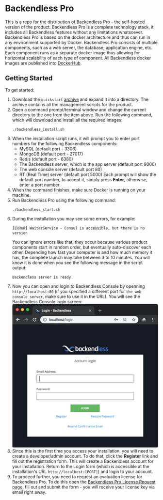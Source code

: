 # Backendless Pro
This is a repo for the distribution of Backendless Pro - the self-hosted version of the product. Backendless Pro is a complete technology stack, it includes all Backendless features without any limitations whatsoever. Backendless Pro is based on the docker architecture and thus can run in any environment supported by Docker. Backendless Pro consists of multiple components, such as a web server, the database, application engine, etc. Each component runs as a separate docker image thus allowing for horizontal scalability of each type of component. All Backendless docker images are published into [DockerHub](https://hub.docker.com/u/backendless/).

## Getting Started
To get started:
1. Download the `quickstart` [archive](TBD) and expand it into a directory. The archive contains all the management scripts for the product. 
1. Open a command prompt/terminal window and change the current directory to the one from the item above. Run the following command, which will download and install all the required images:
    ```
    ./backendless_install.sh
    ```
1. When the installation script runs, it will prompt you to enter port numbers for the following Backendless components:
    * MySQL (default port - 3306)
    * MongoDB (default port - 27017)
    * Redis (default port - 6380)
    * The Backendless server, which is the app server (default port 9000) 
    * The web console server (default port 80)
    * RT (Real Time) server (default port 5000)
   Each prompt will show the default port number, to accept it, simply press **Enter**, otherwise, enter a port number.
1. When the command finishes, make sure Docker is running on your machine.
1. Run Backendless Pro using the following command:
    ```
    ./backendless_start.sh
    ```
1. During the installation you may see some errors, for example:
    ```
    [ERROR] WaiterService - Consul is accessible, but there is no version
    ```
    You can ignore errors like that, they occur because various product components start in random order, but eventually auto-discover each other. Depending how fast your computer is and how much memory it has, the complete launch may take between 3 to 10 minutes. You will know it is done when you see the following message in the script output:
    ````
    Backendless server is ready
    ````
1. Now you can open and login to Backendless Console by openning `http://localhost:80` (if you specified a different port for `the web console server`, make sure to use it in the URL). You will see the Backendless Console login screen:
    ![Backendless Login](images/backendless-login.jpg)
1. Since this is the first time you access your installation, you will need to create a developer/admin account. To do that, click the **Register** link and fill out the registration form. This will create a Backendless account for your installation. Return to the Login form (which is accessible at the installation's URL `http://localhost:[PORT]`) and login to your account.     
1. To proceed further, you need to request an evaluation license for Backendless Pro. To do this open the [Backendless Pro License Request page](https://backendless.com/products/pro/license-request/), fill out and submit the form - you will receive your license key via email right away.

